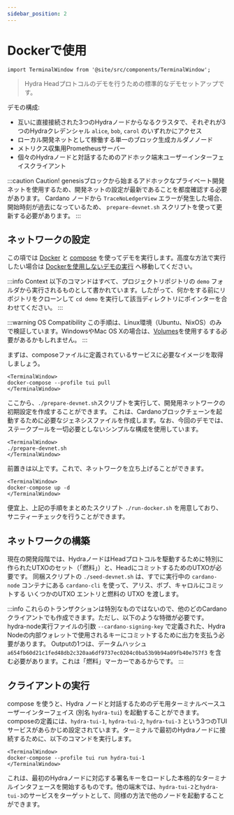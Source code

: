 ```yaml
---
sidebar_position: 2
---
```


# Dockerで使用

```mdx-code-block
import TerminalWindow from '@site/src/components/TerminalWindow';
```

> Hydra Headプロトコルのデモを行うための標準的なデモセットアップです。

デモの構成:

- 互いに直接接続された3つのHydraノードからなるクラスタで、それぞれが3つのHydraクレデンシャル `alice`, `bob`, `carol` のいずれかにアクセス
- ローカル開発ネットとして稼働する単一のブロック生成カルダノノード
- メトリクス収集用Prometheusサーバー
- 個々のHydraノードと対話するためのアドホック端末ユーザーインターフェイスクライアント

:::caution Caution!
genesisブロックから始まるアドホックなプライベート開発ネットを使用するため、開発ネットの設定が最新であることを都度確認する必要があります。 Cardano ノードから `TraceNoLedgerView` エラーが発生した場合、開始時刻が過去になっているため、 `prepare-devnet.sh` スクリプトを使って更新する必要があります。
:::

## ネットワークの設定

この項では [Docker](https://www.docker.com/get-started) と [compose](https://www.docker.com/get-started) を使ってデモを実行します。高度な方法で実行したい場合は [Dockerを使用しないデモの実行](/docs/getting-started/demo/without-docker) へ移動してください。

:::info Context
以下のコマンドはすべて、プロジェクトリポジトリの `demo` フォルダから実行されるものとして書かれています。したがって、何かをする前にリポジトリをクローンして `cd demo` を実行して該当ディレクトリにポインターを合わせてください。
:::

:::warning OS Compatibility
この手順は、Linux環境（Ubuntu、NixOS）のみで検証しています。WindowsやMac OS Xの場合は、[Volumes](https://docs.docker.com/storage/volumes/)を使用するする必要があるかもしれません。
:::

まずは、composeファイルに定義されているサービスに必要なイメージを取得しましょう。

```mdx-code-block
<TerminalWindow>
docker-compose --profile tui pull
</TerminalWindow>
```

ここから、`./prepare-devnet.sh`スクリプトを実行して、開発用ネットワークの初期設定を作成することができます。 これは、Cardanoブロックチェーンを起動するために必要なジェネシスファイルを作成します。なお、今回のデモでは、ステークプールを一切必要としないシンプルな構成を使用しています。

```mdx-code-block
<TerminalWindow>
./prepare-devnet.sh
</TerminalWindow>
```

前置きは以上です。これで、ネットワークを立ち上げることができます。

```mdx-code-block
<TerminalWindow>
docker-compose up -d
</TerminalWindow>
```

便宜上、上記の手順をまとめたスクリプト `./run-docker.sh` を用意しており、サニティーチェックを行うことができます。

## ネットワークの構築

現在の開発段階では、HydraノードはHeadプロトコルを駆動するために特別に作られたUTXOのセット（「燃料」）と、HeadにコミットするためのUTXOが必要です。
同梱スクリプトの `./seed-devnet.sh` は、すでに実行中の `cardano-node` コンテナにある `cardano-cli` を使って、アリス、ボブ、キャロルにコミットする いくつかのUTXO エントリと燃料の UTXO を渡します。

:::info
これらのトランザクションは特別なものではないので、他のどのCardanoクライアントでも作成できます。ただし、以下のような特徴が必要です。
hydra-node実行ファイルの引数 `--cardano-signing-key` で定義された、Hydra Nodeの内部ウォレットで使用されるキーにコミットするために出力を支払う必要があります。
Outputの1つは、データムハッシュ `a654fb60d21c1fed48db2c320aa6df9737ec0204c0ba53b9b94a09fb40e757f3` を含む必要があります。これは「燃料」マーカーであるからです。
:::

## クライアントの実行

compose を使うと、Hydra ノードと対話するためのデモ用ターミナルベースユーザーインターフェイス (別名 `hydra-tui`) を起動することができます。 composeの定義には、`hydra-tui-1`, `hydra-tui-2`, `hydra-tui-3` という3つのTUIサービスがあらかじめ設定されています。ターミナルで最初のHydraノードに接続するために、以下のコマンドを実行します。

```mdx-code-block
<TerminalWindow>
docker-compose --profile tui run hydra-tui-1
</TerminalWindow>
```

これは、最初のHydraノードに対応する署名キーをロードした本格的なターミナルインタフェースを開始するものです。他の端末では、`hydra-tui-2`と`hydra-tui-3`のサービスをターゲットとして、同様の方法で他のノードを起動することができます。
